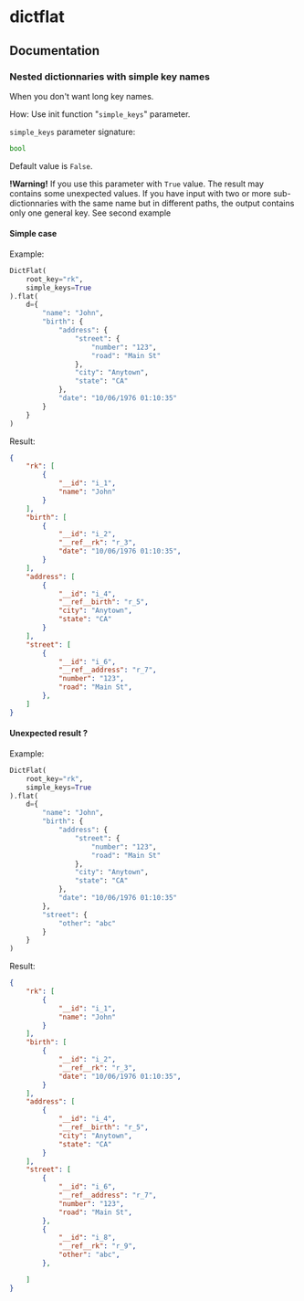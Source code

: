 # dictflat

## Documentation

### Nested dictionnaries with simple key names

When you don't want long key names.

How: Use init function "`simple_keys`" parameter.

`simple_keys` parameter signature:

```python
bool
```

Default value is `False`.

**!Warning!**
If you use this parameter with `True` value. The result may contains some unexpected values. If you have input with two or more sub-dictionnaries with the same name but in different paths, the output contains only one general key. See second example

#### Simple case

Example:

```python
DictFlat(
    root_key="rk",
    simple_keys=True
).flat(
    d={
        "name": "John",
        "birth": {
            "address": {
                "street": {
                    "number": "123",
                    "road": "Main St"
                },
                "city": "Anytown",
                "state": "CA"
            },
            "date": "10/06/1976 01:10:35"
        }
    }
)
```

Result:

```json
{
    "rk": [
        {
            "__id": "i_1",
            "name": "John"
        }
    ],
    "birth": [
        {
            "__id": "i_2",
            "__ref__rk": "r_3",
            "date": "10/06/1976 01:10:35",
        }
    ],
    "address": [
        {
            "__id": "i_4",
            "__ref__birth": "r_5",
            "city": "Anytown",
            "state": "CA"
        }
    ],
    "street": [
        {
            "__id": "i_6",
            "__ref__address": "r_7",
            "number": "123",
            "road": "Main St",
        },
    ]
}
```

#### Unexpected result ?

Example:

```python
DictFlat(
    root_key="rk",
    simple_keys=True
).flat(
    d={
        "name": "John",
        "birth": {
            "address": {
                "street": {
                    "number": "123",
                    "road": "Main St"
                },
                "city": "Anytown",
                "state": "CA"
            },
            "date": "10/06/1976 01:10:35"
        },
        "street": {
            "other": "abc"
        }
    }
)
```

Result:

```json
{
    "rk": [
        {
            "__id": "i_1",
            "name": "John"
        }
    ],
    "birth": [
        {
            "__id": "i_2",
            "__ref__rk": "r_3",
            "date": "10/06/1976 01:10:35",
        }
    ],
    "address": [
        {
            "__id": "i_4",
            "__ref__birth": "r_5",
            "city": "Anytown",
            "state": "CA"
        }
    ],
    "street": [
        {
            "__id": "i_6",
            "__ref__address": "r_7",
            "number": "123",
            "road": "Main St",
        },
        {
            "__id": "i_8",
            "__ref__rk": "r_9",
            "other": "abc",
        },

    ]
}
```
